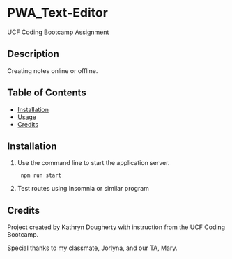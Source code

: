 # PWA_Text-Editor
UCF Coding Bootcamp Assignment

## Description

Creating notes online or offline.

## Table of Contents

- [Installation](#installation)
- [Usage](#usage)
- [Credits](#credits)


## Installation

1. Use the command line to start the application server. 

        npm run start
  
2. Test routes using Insomnia or similar program


## Credits

Project created by Kathryn Dougherty with instruction from the UCF Coding Bootcamp.

Special thanks to my classmate, Jorlyna, and our TA, Mary.
